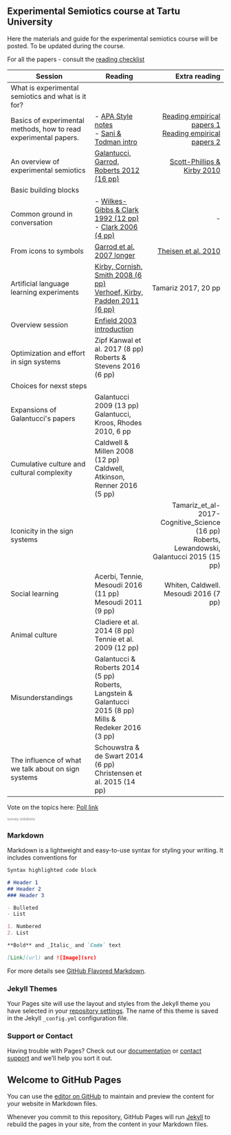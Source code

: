 ## Experimental Semiotics course at Tartu University

Here the materials and guide for the experimental semiotics course will be posted. To be updated during the course. 

For all the papers - consult the [reading checklist](https://www.is.ut.ee/pls/ois_sso/tere.tulemast?pn_id_materjal=694240&pn_id_sessioon=41555863010343699949)

| Session      | Reading           | Extra reading  |
| ------------- |-------------| -----:|
| What is experimental semiotics and what is it for?      |  |  |
| Basics of experimental methods, how to read experimental papers.| - [APA Style notes](https://www.is.ut.ee/pls/ois_sso/tere.tulemast?pn_id_materjal=685629&pn_id_sessioon=41555863010343699949) <br /> - [Sani & Todman intro](https://www.is.ut.ee/pls/ois_sso/tere.tulemast?pn_id_materjal=685630&pn_id_sessioon=41555863010343699949) | [Reading empirical papers 1](https://www.is.ut.ee/pls/ois_sso/tere.tulemast?pn_id_materjal=687616&pn_id_sessioon=41555863010343699949) <br> [Reading empirical papers 2](https://www.is.ut.ee/pls/ois_sso/tere.tulemast?pn_id_materjal=687615&pn_id_sessioon=41555863010343699949) |
| An overview of experimental semiotics | [Galantucci, Garrod, Roberts 2012 (16 pp)](https://www.is.ut.ee/pls/ois_sso/tere.tulemast?pn_id_materjal=687614&pn_id_sessioon=41529130853603699982)| [Scott-Phillips & Kirby 2010](https://www.is.ut.ee/pls/ois_sso/tere.tulemast?pn_id_materjal=689356&pn_id_sessioon=41529130853603699982) |
|Basic building blocks   |   |   |
|Common ground in conversation   |- [Wilkes-Gibbs & Clark 1992 (12 pp)](https://www.is.ut.ee/pls/ois_sso/tere.tulemast?pn_id_materjal=691432&pn_id_sessioon=41529130853603699982) <br>   - [Clark 2006 (4 pp)](https://www.is.ut.ee/pls/ois_sso/tere.tulemast?pn_id_materjal=691431&pn_id_sessioon=41529130853603699982)| -   |
|From icons to symbols   |  [Garrod et al. 2007 longer](https://www.is.ut.ee/pls/ois_sso/tere.tulemast?pn_id_materjal=693171&pn_id_sessioon=41529130853603699982)  |  [Theisen et al. 2010](https://www.is.ut.ee/pls/ois_sso/tere.tulemast?pn_id_materjal=693172&pn_id_sessioon=41529130853603699982) |
|Artificial language learning experiments   |  	[Kirby, Cornish, Smith 2008 (6 pp)](https://www.is.ut.ee/pls/ois_sso/tere.tulemast?pn_id_materjal=694616&pn_id_sessioon=41529130853603699982) <br> [Verhoef, Kirby, Padden 2011 (6 pp)](https://www.is.ut.ee/pls/ois_sso/tere.tulemast?pn_id_materjal=694617&pn_id_sessioon=41529130853603699982)  | Tamariz 2017, 20 pp  |
| Overview session   |  [Enfield 2003 introduction](https://www.is.ut.ee/pls/ois_sso/tere.tulemast?pn_id_materjal=696219&pn_id_sessioon=41529130853603699982)  |   |
|Optimization and effort in sign systems   |  Zipf	Kanwal et al. 2017 (8 pp) <br> Roberts & Stevens 2016 (6 pp)  |   |
|Choices for nexst steps  |   |   |
|Expansions of Galantucci's papers   | Galantucci 2009 (13 pp) <br>	Galantucci, Kroos, Rhodes 2010, 6 pp  |   |
|  Cumulative culture and cultural complexity  | Caldwell & Millen 2008 (12 pp) <br>	Caldwell, Atkinson, Renner 2016 (5 pp)  |   |
|Iconicity in the sign systems   |   |  Tamariz_et_al-2017-Cognitive_Science (16 pp) <br>	Roberts, Lewandowski, Galantucci 2015 (15 pp) |
|Social learning   | Acerbi, Tennie, Mesoudi 2016 (11 pp) <br> Mesoudi 2011 (9 pp) |  Whiten, Caldwell. Mesoudi 2016 (7 pp) |
|Animal culture   | Cladiere et al. 2014 (8 pp) <br> Tennie et al. 2009 (12 pp) |   |
|Misunderstandings    | Galantucci & Roberts 2014 (5 pp) <br> Roberts, Langstein & Galantucci 2015 (8 pp) <br> Mills & Redeker 2016 (3 pp)|   |
| The influence of what we talk about on sign systems  |   Schouwstra & de Swart 2014 (6 pp) <br> Christensen et al. 2015 (14 pp) |   |

Vote on the topics here: [Poll link](http://www.easypolls.net/poll.html?p=59ee36efe4b036a938d50c1a)
<script type="text/javascript" src="http://www.easypolls.net/ext/scripts/emPoll.js?p=59ee36efe4b036a938d50c1a"></script><a class="OPP-powered-by" href="http://www.objectplanet.com/opinio/" style="text-decoration:none;"><div style="font: 9px arial; color: gray;">survey solutions</div></a>

### Markdown

Markdown is a lightweight and easy-to-use syntax for styling your writing. It includes conventions for

```markdown
Syntax highlighted code block

# Header 1
## Header 2
### Header 3

- Bulleted
- List

1. Numbered
2. List

**Bold** and _Italic_ and `Code` text

[Link](url) and ![Image](src)
```

For more details see [GitHub Flavored Markdown](https://guides.github.com/features/mastering-markdown/).

### Jekyll Themes

Your Pages site will use the layout and styles from the Jekyll theme you have selected in your [repository settings](https://github.com/expsem-tartu/expsem-tartu.github.io/settings). The name of this theme is saved in the Jekyll `_config.yml` configuration file.

### Support or Contact

Having trouble with Pages? Check out our [documentation](https://help.github.com/categories/github-pages-basics/) or [contact support](https://github.com/contact) and we’ll help you sort it out.

## Welcome to GitHub Pages

You can use the [editor on GitHub](https://github.com/expsem-tartu/expsem-tartu.github.io/edit/master/README.md) to maintain and preview the content for your website in Markdown files.

Whenever you commit to this repository, GitHub Pages will run [Jekyll](https://jekyllrb.com/) to rebuild the pages in your site, from the content in your Markdown files.
